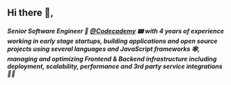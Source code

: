 ## Hi there 👋,

##### Senior Software Engineer 🚀 [@Codecademy](https://www.codecademy.com/profiles/smithg09) 📟 with 4 years of experience working in early stage startups, building applications and open source projects using several languages and JavaScript frameworks 🕸️, managing and optimizing Frontend & Backend infrastructure including deployment, scalability, performance and 3rd party service integrations👨‍💻
